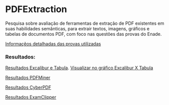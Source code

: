 # PDFExtraction
Pesquisa sobre avaliação de ferramentas de extração de PDF existentes em suas habilidades semânticas, para extrair textos, imagens, gráficos e tabelas de documentos PDF, com foco nas questões das provas do Enade. 

<a href="https://docs.google.com/spreadsheets/d/e/2PACX-1vQCx4DweLAFnEA2RrWQWvnOM25kc2hHPJSbl-ti4LJy1ewGAYUuv74i5lL29z9cZ5K88f2KrVBsx8ra/pubhtml?gid=647119142&single=true">Informaçẽos detalhadas das provas utilizadas</a>

### Resultados:

<a href="https://docs.google.com/spreadsheets/d/e/2PACX-1vQCx4DweLAFnEA2RrWQWvnOM25kc2hHPJSbl-ti4LJy1ewGAYUuv74i5lL29z9cZ5K88f2KrVBsx8ra/pubhtml?gid=1461374803&single=true">Resultados Excalibur e Tabula</a>. <a href="https://docs.google.com/spreadsheets/d/e/2PACX-1vQCx4DweLAFnEA2RrWQWvnOM25kc2hHPJSbl-ti4LJy1ewGAYUuv74i5lL29z9cZ5K88f2KrVBsx8ra/pubchart?oid=2082733200&format=interactive">Visualizar no gráfico Excalibur X Tabula</a>

<a href="https://docs.google.com/spreadsheets/d/e/2PACX-1vQCx4DweLAFnEA2RrWQWvnOM25kc2hHPJSbl-ti4LJy1ewGAYUuv74i5lL29z9cZ5K88f2KrVBsx8ra/pubhtml?gid=1902115319&single=true">Resultados PDFMiner</a>

<a href="https://docs.google.com/spreadsheets/d/e/2PACX-1vQCx4DweLAFnEA2RrWQWvnOM25kc2hHPJSbl-ti4LJy1ewGAYUuv74i5lL29z9cZ5K88f2KrVBsx8ra/pubhtml?gid=915779694&single=true">Resultados CyberPDF</a>

<a href="https://docs.google.com/spreadsheets/d/e/2PACX-1vQCx4DweLAFnEA2RrWQWvnOM25kc2hHPJSbl-ti4LJy1ewGAYUuv74i5lL29z9cZ5K88f2KrVBsx8ra/pubhtml?gid=1686664941&single=true">Resultados ExamClipper</a>

